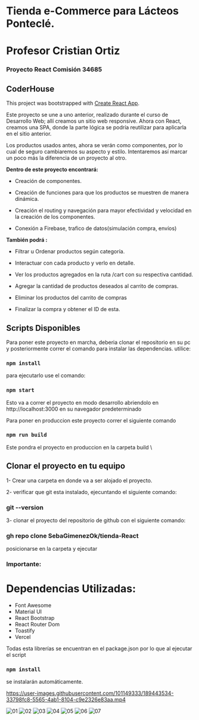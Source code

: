 
# Tienda e-Commerce para Lácteos Ponteclé.
# Profesor Cristian Ortiz 

### Proyecto React Comisión 34685 
## CoderHouse

This project was bootstrapped with [Create React App](https://github.com/facebook/create-react-app).


Este proyecto se une a uno anterior, realizado durante el curso de Desarrollo Web; allí creamos un sitio web responsive.
Ahora con React,  creamos una SPA, donde la parte lógica se podría reutilizar para aplicarla en el sitio anterior.

Los productos usados antes, ahora se verán como componentes, por lo cual de seguro cambiaremos su aspecto y estilo. Intentaremos así marcar un poco más la diferencia de un proyecto al otro.

**Dentro de este proyecto encontrará:**

+ Creación de componentes.

+ Creación de funciones para que los productos se muestren de manera dinámica.

+ Creación el routing y navegación para mayor efectividad y velocidad en la creación de los componentes.
 
+ Conexión a Firebase, trafico de datos(simulación compra, envíos)


**También podrá :**
+ Filtrar u Ordenar productos según categoría.

+ Interactuar con cada producto y verlo en detalle.

+ Ver los productos agregados en la ruta /cart con su respectiva cantidad.

+ Agregar la cantidad de productos deseados al carrito de compras.

+ Eliminar los productos del carrito de compras

+ Finalizar la compra y obtener el ID de esta.


## Scripts Disponibles

Para poner este proyecto en marcha, deberia clonar el repositorio en su pc y posteriormente correr el comando para instalar las dependencias.
utilice:

### `npm install`

para ejecutarlo use el comando:
### `npm start`

Esto va a correr el proyecto en modo desarrollo abriendolo en http://localhost:3000 en su navegador predeterminado

Para poner en produccion este proyecto correr el siguiente comando

### `npm run build`
Este pondra el proyecto en produccion en la carpeta build \

## Clonar el proyecto en tu equipo

1- Crear una carpeta en donde va a ser alojado el proyecto.

2- verificar que git esta instalado, ejecuntando el siguiente comando:

### git --version

3- clonar el proyecto del repositorio de github con el siguiente comando:

### gh repo clone SebaGimenezOk/tienda-React
  
  posicionarse en la carpeta y ejecutar

### Importante: 

# Dependencias Utilizadas:
+ Font Awesome 
+ Material UI
+ React Bootstrap 
+ React Router Dom 
+ Toastify
+ Vercel

Todas esta librerías se encuentran en el package.json por lo que al ejecutar el script 
### `npm install`

se instalarán automáticamente.

https://user-images.githubusercontent.com/101149333/189443534-33798fc8-5565-4ab1-8104-c9e2326e83aa.mp4

![01](https://user-images.githubusercontent.com/101149333/189279213-ac98cbd5-d1ee-4149-b8ae-152f6974776c.jpg)
![02](https://user-images.githubusercontent.com/101149333/189279222-1bb9a170-aa9f-4496-957c-2eb0fda66eca.jpg)
![03](https://user-images.githubusercontent.com/101149333/189279226-fe359dd2-dce6-4316-9e2f-1c1b215b8b3c.jpg)
![04](https://user-images.githubusercontent.com/101149333/189279228-500887d7-81f0-44ea-96a1-48a379696a18.jpg)
![05](https://user-images.githubusercontent.com/101149333/189279230-c7078bf1-cf06-4991-a7e3-1063b9435234.jpg)
![06](https://user-images.githubusercontent.com/101149333/189279231-14772a54-0039-43a3-814a-534ee009adc3.jpg)
![07](https://user-images.githubusercontent.com/101149333/189279236-0a901b9f-f7c1-4f7a-9ca7-c8bc75cd8a93.jpg)
